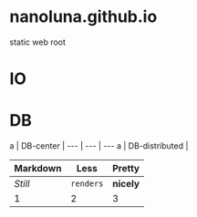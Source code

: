 # nanoluna.github.io
static web root

# IO


# DB
a | DB-center |
--- | --- | ---
a | DB-distributed |

Markdown | Less | Pretty
--- | --- | ---
*Still* | `renders` | **nicely**
1 | 2 | 3
